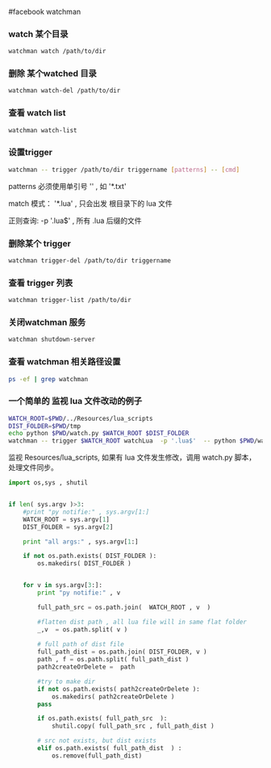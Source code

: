 #facebook watchman

### watch 某个目录

```bash
watchman watch /path/to/dir
```

### 删除 某个watched 目录

```bash
watchman watch-del /path/to/dir
```

### 查看 watch list

```bash
watchman watch-list
```

### 设置trigger

```bash
watchman -- trigger /path/to/dir triggername [patterns] -- [cmd]
```

patterns 必须使用单引号 '' , 如  '*.txt'

match 模式：  '*.lua' , 只会出发 根目录下的 lua 文件

正则查询:  -p '.lua$' , 所有 .lua 后缀的文件

### 删除某个 trigger 

```bash
watchman trigger-del /path/to/dir triggername
```

### 查看 trigger 列表

```bash
watchman trigger-list /path/to/dir
```

### 关闭watchman 服务

```bash
watchman shutdown-server
```

### 查看 watchman 相关路径设置

```bash
ps -ef | grep watchman
```


### 一个简单的 监视 lua 文件改动的例子

```bash
WATCH_ROOT=$PWD/../Resources/lua_scripts
DIST_FOLDER=$PWD/tmp
echo python $PWD/watch.py $WATCH_ROOT $DIST_FOLDER
watchman -- trigger $WATCH_ROOT watchLua  -p '.lua$'  -- python $PWD/watch.py $WATCH_ROOT $DIST_FOLDER
```

监视 Resources/lua_scripts, 如果有 lua 文件发生修改，调用 watch.py 脚本，处理文件同步。

```python
import os,sys , shutil


if len( sys.argv )>3:
	#print "py notifie:" , sys.argv[1:]
	WATCH_ROOT = sys.argv[1]
	DIST_FOLDER = sys.argv[2]

	print "all args:" , sys.argv[1:]

	if not os.path.exists( DIST_FOLDER ):
		os.makedirs( DIST_FOLDER )


	for v in sys.argv[3:]:
		print "py notifie:" , v

		full_path_src = os.path.join(  WATCH_ROOT , v  )

		#flatten dist path , all lua file will in same flat folder
		_,v  = os.path.split( v )
		
		# full path of dist file
		full_path_dist = os.path.join( DIST_FOLDER, v ) 
		path , f = os.path.split( full_path_dist )
		path2createOrDelete =  path

		#try to make dir
		if not os.path.exists( path2createOrDelete ):
			os.makedirs( path2createOrDelete )
		pass

		if os.path.exists( full_path_src  ):
			shutil.copy( full_path_src , full_path_dist )

		# src not exists, but dist exists
		elif os.path.exists( full_path_dist  ) :
			os.remove(full_path_dist)
			
```


